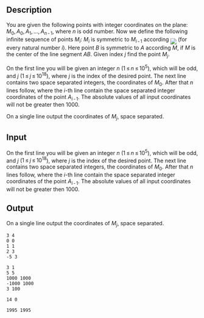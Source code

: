 ## Description

<div><p>You are given the following points with integer coordinates on the plane: <span class="tex-span"><i>M</i><sub class="lower-index">0</sub>, <i>A</i><sub class="lower-index">0</sub>, <i>A</i><sub class="lower-index">1</sub>, ..., <i>A</i><sub class="lower-index"><i>n</i> - 1</sub></span>, where <span class="tex-span"><i>n</i></span> is odd number. Now we define the following infinite sequence of points <span class="tex-span"><i>M</i><sub class="lower-index"><i>i</i></sub></span>: <span class="tex-span"><i>M</i><sub class="lower-index"><i>i</i></sub></span> is symmetric to <span class="tex-span"><i>M</i><sub class="lower-index"><i>i</i> - 1</sub></span> according <img align="middle" class="tex-formula" src="file://oYZQgo1O.png" style="max-width: 100.0%;max-height: 100.0%;"> (for every natural number <span class="tex-span"><i>i</i></span>). Here point <span class="tex-span"><i>B</i></span> is symmetric to <span class="tex-span"><i>A</i></span> according <span class="tex-span"><i>M</i></span>, if <span class="tex-span"><i>M</i></span> is the center of the line segment <span class="tex-span"><i>AB</i></span>. Given index <span class="tex-span"><i>j</i></span> find the point <span class="tex-span"><i>M</i><sub class="lower-index"><i>j</i></sub></span>.</p></div><div class="input-specification"><p>On the first line you will be given an integer <span class="tex-span"><i>n</i></span> (<span class="tex-span">1 ≤ <i>n</i> ≤ 10<sup class="upper-index">5</sup></span>), which will be odd, and <span class="tex-span"><i>j</i></span> (<span class="tex-span">1 ≤ <i>j</i> ≤ 10<sup class="upper-index">18</sup></span>), where <span class="tex-span"><i>j</i></span> is the index of the desired point. The next line contains two space separated integers, the coordinates of <span class="tex-span"><i>M</i><sub class="lower-index">0</sub></span>. After that <span class="tex-span"><i>n</i></span> lines follow, where the <span class="tex-span"><i>i</i></span>-th line contain the space separated integer coordinates of the point <span class="tex-span"><i>A</i><sub class="lower-index"><i>i</i> - 1</sub></span>. The absolute values of all input coordinates will not be greater then <span class="tex-span">1000</span>.</p></div><div class="output-specification"><p>On a single line output the coordinates of <span class="tex-span"><i>M</i><sub class="lower-index"><i>j</i></sub></span>, space separated.</p></div>

## Input

<p>On the first line you will be given an integer <span class="tex-span"><i>n</i></span> (<span class="tex-span">1 ≤ <i>n</i> ≤ 10<sup class="upper-index">5</sup></span>), which will be odd, and <span class="tex-span"><i>j</i></span> (<span class="tex-span">1 ≤ <i>j</i> ≤ 10<sup class="upper-index">18</sup></span>), where <span class="tex-span"><i>j</i></span> is the index of the desired point. The next line contains two space separated integers, the coordinates of <span class="tex-span"><i>M</i><sub class="lower-index">0</sub></span>. After that <span class="tex-span"><i>n</i></span> lines follow, where the <span class="tex-span"><i>i</i></span>-th line contain the space separated integer coordinates of the point <span class="tex-span"><i>A</i><sub class="lower-index"><i>i</i> - 1</sub></span>. The absolute values of all input coordinates will not be greater then <span class="tex-span">1000</span>.</p>

## Output

<p>On a single line output the coordinates of <span class="tex-span"><i>M</i><sub class="lower-index"><i>j</i></sub></span>, space separated.</p>





```input1
3 4
0 0
1 1
2 3
-5 3

```




```input2
3 1
5 5
1000 1000
-1000 1000
3 100

```




```output1
14 0

```




```output2
1995 1995

```


